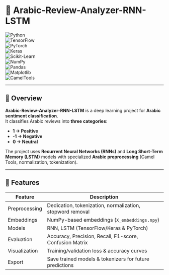 # 📝 Arabic-Review-Analyzer-RNN-LSTM

![Python](https://img.shields.io/badge/Python-3.8%2B-blue)  
![TensorFlow](https://img.shields.io/badge/TensorFlow-RNN%2FLSTM-orange)  
![PyTorch](https://img.shields.io/badge/PyTorch-DeepLearning-red)  
![Keras](https://img.shields.io/badge/Keras-API-red)  
![Scikit-Learn](https://img.shields.io/badge/Scikit--Learn-Utils-orange)  
![NumPy](https://img.shields.io/badge/NumPy-Arrays-blue)  
![Pandas](https://img.shields.io/badge/Pandas-DataFrame-green)  
![Matplotlib](https://img.shields.io/badge/Matplotlib-Visualization-yellow)  
![CamelTools](https://img.shields.io/badge/CamelTools-ArabicNLP-purple)  

---

## 📌 Overview
**Arabic-Review-Analyzer-RNN-LSTM** is a deep learning project for **Arabic sentiment classification**.  
It classifies Arabic reviews into **three categories**:
- **1 → Positive**
- **-1 → Negative**
- **0 → Neutral**

The project uses **Recurrent Neural Networks (RNNs)** and **Long Short-Term Memory (LSTM)** models with specialized **Arabic preprocessing** (Camel Tools, normalization, tokenization).

---

## 🚀 Features

| Feature | Description |
|---------|-------------|
| Preprocessing | Dedication, tokenization, normalization, stopword removal |
| Embeddings | NumPy-based embeddings (`X_embeddings.npy`) |
| Models | RNN, LSTM (TensorFlow/Keras & PyTorch) |
| Evaluation | Accuracy, Precision, Recall, F1-score, Confusion Matrix |
| Visualization | Training/validation loss & accuracy curves |
| Export | Save trained models & tokenizers for future predictions |

